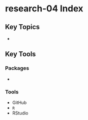 # research-04 Index

## Key Topics

*

## Key Tools

### Packages

*

### Tools

* GitHub
* `R`
* RStudio
